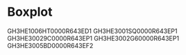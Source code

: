 # Boxplot
GH3HE1006HT0000R643ED1
GH3HE3001SQ0000R643EP1
GH3HE30029C0000R643EP1
GH3HE3002G60000R643EP1
GH3HE3005BD0000R643EF2
